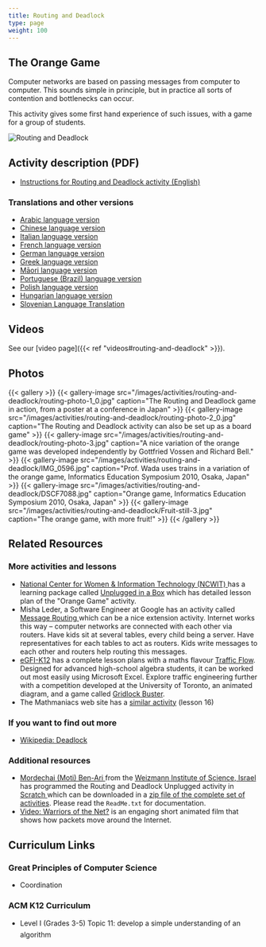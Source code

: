 ```yaml
---
title: Routing and Deadlock
type: page
weight: 100
---
```


## The Orange Game

Computer networks are based on passing messages from computer to computer.
This sounds simple in principle, but in practice all sorts of contention and bottlenecks can occur.

This activity gives some first hand experience of such issues, with a game for a group of students.

![Routing and Deadlock](/images/activities/routing-and-deadlock/deadlock.jpg)

## Activity description (PDF)

- [Instructions for Routing and Deadlock activity (English)](/documents/activities/routing-and-deadlock/unplugged-10-routing_and_deadlock.pdf)

### Translations and other versions

- [Arabic language version](/documents/activities/routing-and-deadlock/arabic_translation_routing_and_deadlock.pdf)
- [Chinese language version](/documents/activities/routing-and-deadlock/Routing-and-Deadlock-Chinese-Version.pdf)
- [Italian language version](/documents/activities/routing-and-deadlock/routing-and-deadlock-italian.pdf)
- [French language version](/documents/activities/routing-and-deadlock/10_fr_Acheminement_et_blocage.pdf)
- [German language version](/documents/activities/routing-and-deadlock/CSUnplugged_OS_2015_v3.2.2_AL_Ak-10.pdf)
- [Greek language version](/documents/activities/routing-and-deadlock/unplugged-10-routing_and_deadlock_greek.pdf)
- [Māori language version](/documents/activities/routing-and-deadlock/unplugged-10-routing_and_deadlock-mao.pdf)
- [Portuguese (Brazil) language version](/documents/activities/routing-and-deadlock/portuguese-brazil-10.pdf)
- [Polish language version](/documents/activities/routing-and-deadlock/A10.pdf)
- [Hungarian language version](/documents/activities/routing-and-deadlock/10-routing-deadlock-HU.pdf)
- [Slovenian Language Translation](/documents/activities/routing-and-deadlock/10-Usmerjanje.pdf)

## Videos

See our [video page]({{< ref "videos#routing-and-deadlock" >}}).

## Photos

{{< gallery >}}
    {{< gallery-image src="/images/activities/routing-and-deadlock/routing-photo-1_0.jpg" caption="The Routing and Deadlock game in action, from a poster at a conference in Japan" >}}
    {{< gallery-image src="/images/activities/routing-and-deadlock/routing-photo-2_0.jpg" caption="The Routing and Deadlock activity can also be set up as a board game" >}}
    {{< gallery-image src="/images/activities/routing-and-deadlock/routing-photo-3.jpg" caption="A nice variation of the orange game was developed independently by Gottfried Vossen and Richard Bell." >}}
    {{< gallery-image src="/images/activities/routing-and-deadlock/IMG_0596.jpg" caption="Prof. Wada uses trains in a variation of the orange game, Informatics Education Symposium 2010, Osaka, Japan" >}}
    {{< gallery-image src="/images/activities/routing-and-deadlock/DSCF7088.jpg" caption="Orange game, Informatics Education Symposium 2010, Osaka, Japan" >}}
    {{< gallery-image src="/images/activities/routing-and-deadlock/Fruit-still-3.jpg" caption="The orange game, with more fruit!" >}}
{{< /gallery >}}

## Related Resources

### More activities and lessons

- [National Center for Women & Information Technology (NCWIT) ](https://www.ncwit.org/) has a learning package called [Unplugged in a Box](http://www.ncwit.org/resources/computer-science-box-unplug-your-curriculum) which has detailed lesson plan of the "Orange Game" activity.
- Misha Leder, a Software Engineer at Google has an activity called [ Message Routing ](https://sites.google.com/site/childrenandtechnology/presentation-12-message-routing) which can be a nice extension activity. Internet works this way – computer networks are connected with each other via routers. Have kids sit at several tables, every child being a server. Have representatives for each tables to act as routers. Kids write messages to each other and routers help routing this messages.
- [eGFI-K12](http://www.egfi-k12.org/) has a complete lesson plans with a maths flavour [Traffic Flow](http://teachers.egfi-k12.org/lesson-traffic-flow/). Designed for advanced high-school algebra students, it can be worked out most easily using Microsoft Excel. Explore traffic engineering further with a competition developed at the University of Toronto, an animated diagram, and a game called [Gridlock Buster](http://www.its.umn.edu/GridlockBuster/).
- The Mathmaniacs web site has a [similar activity](http://mathmaniacs.org/lessons/16-deadlock/index.html) (lesson 16)

### If you want to find out more
- [Wikipedia: Deadlock](https://en.wikipedia.org/wiki/Deadlock)

### Additional resources

- [Mordechai (Moti) Ben-Ari ](http://www.weizmann.ac.il/sci-tea/benari/home) from the [ Weizmann Institute of Science, Israel ](https://www.weizmann.ac.il/pages/) has programmed the Routing and Deadlock Unplugged activity in [Scratch ](https://scratch.mit.edu/) which can be downloaded in a [ zip file of the complete set of activities](https://code.google.com/archive/p/scratch-unplugged/downloads). Please read the `ReadMe.txt` for documentation.
- [Video: Warriors of the Net?](https://www.warriorsofthe.net) is an engaging short animated film that shows how packets move around the Internet.

## Curriculum Links

### Great Principles of Computer Science

- Coordination

### ACM K12 Curriculum

- Level I (Grades 3-5) Topic 11: develop a simple understanding of an algorithm
